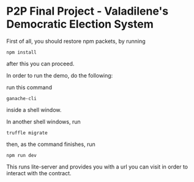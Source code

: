 # P2P Final Project - Valadilene's Democratic Election System

First of all, you should restore npm packets, by running 
```
npm install
```
after this you can proceed.

In order to run the demo, do the following:

run this command
```
ganache-cli
```
inside a shell window.

In another shell windows, run 
```
truffle migrate
```
then, as the command finishes, run 
```
npm run dev
```
This runs lite-server and provides you with a url you can visit in order to interact with the contract.